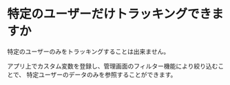 # 特定のユーザーだけトラッキングできますか

特定のユーザーのみをトラッキングすることは出来ません。

アプリ上でカスタム変数を登録し、管理画面のフィルター機能により絞り込むことで、
特定ユーザーのデータのみを参照することができます。
